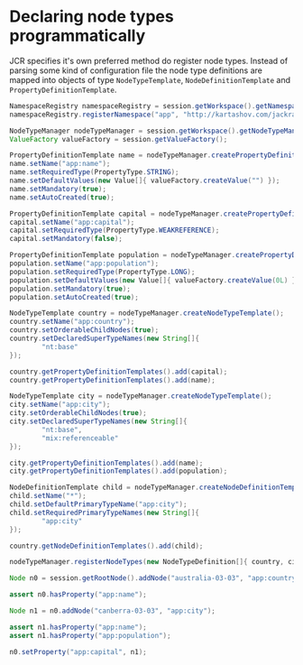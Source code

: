 Declaring node types programmatically
=============================================

JCR specifies it's own preferred method do register node types. Instead of parsing some kind of configuration file the 
node type definitions are mapped into objects of type ```NodeTypeTemplate```, ```NodeDefinitionTemplate``` and 
```PropertyDefinitionTemplate```.

```java
NamespaceRegistry namespaceRegistry = session.getWorkspace().getNamespaceRegistry();
namespaceRegistry.registerNamespace("app", "http://kartashov.com/jackrabbit-cookbook");

NodeTypeManager nodeTypeManager = session.getWorkspace().getNodeTypeManager();
ValueFactory valueFactory = session.getValueFactory();

PropertyDefinitionTemplate name = nodeTypeManager.createPropertyDefinitionTemplate();
name.setName("app:name");
name.setRequiredType(PropertyType.STRING);
name.setDefaultValues(new Value[]{ valueFactory.createValue("") });
name.setMandatory(true);
name.setAutoCreated(true);

PropertyDefinitionTemplate capital = nodeTypeManager.createPropertyDefinitionTemplate();
capital.setName("app:capital");
capital.setRequiredType(PropertyType.WEAKREFERENCE);
capital.setMandatory(false);

PropertyDefinitionTemplate population = nodeTypeManager.createPropertyDefinitionTemplate();
population.setName("app:population");
population.setRequiredType(PropertyType.LONG);
population.setDefaultValues(new Value[]{ valueFactory.createValue(0L) });
population.setMandatory(true);
population.setAutoCreated(true);

NodeTypeTemplate country = nodeTypeManager.createNodeTypeTemplate();
country.setName("app:country");
country.setOrderableChildNodes(true);
country.setDeclaredSuperTypeNames(new String[]{
        "nt:base"
});

country.getPropertyDefinitionTemplates().add(capital);
country.getPropertyDefinitionTemplates().add(name);

NodeTypeTemplate city = nodeTypeManager.createNodeTypeTemplate();
city.setName("app:city");
city.setOrderableChildNodes(true);
city.setDeclaredSuperTypeNames(new String[]{
        "nt:base",
        "mix:referenceable"
});

city.getPropertyDefinitionTemplates().add(name);
city.getPropertyDefinitionTemplates().add(population);

NodeDefinitionTemplate child = nodeTypeManager.createNodeDefinitionTemplate();
child.setName("*");
child.setDefaultPrimaryTypeName("app:city");
child.setRequiredPrimaryTypeNames(new String[]{
        "app:city"
});

country.getNodeDefinitionTemplates().add(child);

nodeTypeManager.registerNodeTypes(new NodeTypeDefinition[]{ country, city }, true);

Node n0 = session.getRootNode().addNode("australia-03-03", "app:country");

assert n0.hasProperty("app:name");

Node n1 = n0.addNode("canberra-03-03", "app:city");

assert n1.hasProperty("app:name");
assert n1.hasProperty("app:population");

n0.setProperty("app:capital", n1);
```